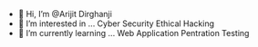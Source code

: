 - 👋 Hi, I’m @Arijit Dirghanji
- 👀 I’m interested in ... Cyber Security Ethical Hacking
- 🌱 I’m currently learning ... Web Application Pentration Testing
<!-- - 💞️ I’m looking to collaborate on ...
- 📫 How to reach me ...
 -->
<!---
ArIjIT8372/ArIjIT8372 is a ✨ special ✨ repository because its `README.md` (this file) appears on your GitHub profile.
You can click the Preview link to take a look at your changes.
--->
